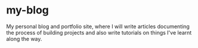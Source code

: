 # my-blog
My personal blog and portfolio site, where I will write articles documenting the process of building projects and also write tutorials on things I've learnt along the way.
